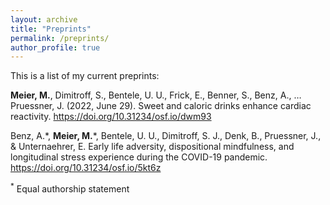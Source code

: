 ```yaml
---
layout: archive
title: "Preprints"
permalink: /preprints/
author_profile: true
---
```


This is a list of my current preprints:

<b>Meier, M.</b>, Dimitroff, S., Bentele, U. U., Frick, E., Benner, S., Benz, A., … Pruessner, J. (2022, June 29). Sweet and caloric drinks enhance cardiac reactivity. <https://doi.org/10.31234/osf.io/dwm93>

Benz, A.\*, <b>Meier, M.</b>\*, Bentele, U. U., Dimitroff, S. J., Denk, B., Pruessner, J., & Unternaehrer, E. Early life adversity, dispositional mindfulness, and longitudinal stress experience during the COVID-19 pandemic. <https://doi.org/10.31234/osf.io/5kt6z> 

<sup>*</sup> Equal authorship statement